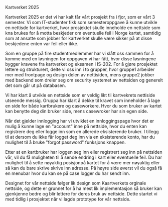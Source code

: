 Kartverket 2025

Kartverket 2025 er det vi har kalt får vårt prosjekt fra i fjor, som er vårt 3 semester. Vi som IT-studenter fikk som semesteroppgave å kunne utvikle en nettisde for kartverket, hvor prosjektet skulle inneholde en nettside som kna brukes for å motta beskjeder om eventuelle feil i Norge kartet, samtidig som at ansatte som jobber for kartverket skulle være sikker på at disse beskjedene enten var feil eller ikke.

Som en gruppe på fire studentmedlemmer har vi slått oss sammen for å komme med en løsningen for oppgaven vi har fått, hvor disse løsningene bygger kravene fra kartverket og eksamen i IS-202. For å gjøre prosjektet lettere og strukturert, delte vi oss inn i to grupper, hvor gruppe1 arbeider mer med frontpage og design delen av nettisiden, mens gruppe2 jobber med backend som dreier seg om security systemet av nettsiden og generelt det som går ut på databasen.

Vi har klart å utvikle en nettside som er veldig likt til kartvekrets nettiside utseende messig. Gruppa har klart å dekke til kravet som inneholder å lage en side for både kartbrukere og caseworkere. Hvor du som bruker av kartet kan benytte deg din bruker side, mens casewroker har sin egen side.

Når det gjelder innlogging har vi utviklet en innloggingspage hvor det er mulig å kunne lage en "account" inne på nettside, hvor du enten kan registrere deg eller logge inn som en allerede eksisterende bruker. I tillegg til at dersom du ikke får logget deg inn via en eksisterende konto, har du mulighet til å bruke "forgot password" funksjons knappen.

Etter at en kartbruker har loggen seg inn eller registrert seg inn på nettsiden vår, vil du få muligheten til å sende endring i kart eller eventuelle feil. Du har mulighet til å sette nøyaktig posisjonpå kartet for å være mer nøyaktig eller så kan du bare skrive skrive inn adresse. På høyre side øverst vil du også få en menubar hvor du kan se på case logger du har sendt inn.

Designet for vår nettside følger lik design som Kaartverkets orginale nettside, og dette er grunnet for å ha mest lik implementasjon så bruker kan gjenkjenne bedre og blir lettere for deres bruk av nettside. Dette startet vi med tidlig i prosjektet når vi lagde prototype for vår nettside.
